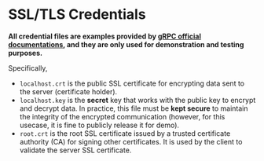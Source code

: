 # SSL/TLS Credentials
**All credential files are examples provided by [gRPC official documentations](https://github.com/grpc/grpc/tree/master/examples/python/auth/credentials), and they are only used for demonstration and testing purposes.**

Specifically,
- `localhost.crt` is the public SSL certificate for encrypting data sent to the server (certificate holder).
- `localhost.key` is the **secret** key that works with the public key to encrypt and decrypt data. In practice, this file must be **kept secure** to maintain the integrity of the encrypted communication (however, for this usecase, it is fine to publicly release it for demo).
- `root.crt` is the root SSL certificate issued by a trusted certificate authority (CA) for signing other certificates. It is used by the client to validate the server SSL certificate.
